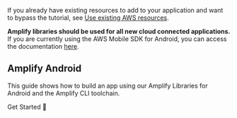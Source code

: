 If you already have existing resources to add to your application and want to bypass the tutorial, see [Use existing AWS resources](~/lib/project-setup/use-existing-resources.md).

<amplify-callout warning>

**Amplify libraries should be used for all new cloud connected applications.** If you are currently using the AWS Mobile SDK for Android, you can access the documentation [here](~/sdk/sdk.md).

</amplify-callout>

## Amplify Android

This guide shows how to build an app using our Amplify Libraries for Android and the Amplify CLI toolchain.

<docs-internal-link-button href="~/lib/project-setup/prereq.md"> <span slot="text">Get Started 🚀</span> </docs-internal-link-button>